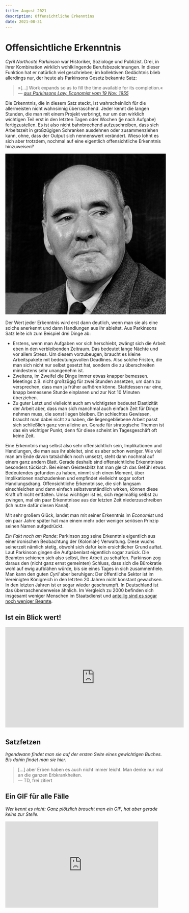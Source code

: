 ```yaml
---
title: August 2021
description: Offensichtliche Erkenntins
date: 2021-08-31
---
```


# Offensichtliche Erkenntnis

_Cyril Northcote Parkinson_ war Historiker, Soziologe und Publizist. Drei, in ihrer Kombination wirklich wohlklingende Berufsbezeichnungen. In dieser Funktion hat er natürlich viel geschrieben; im kollektiven Gedächtnis blieb allerdings nur, der heute als Parkinsons Gesetz bekannte Satz:

> »[...] Work expands so as to fill the time available for its completion.«
> _— [aus Parkinsons Law, Economist vom 19 Nov. 1955](https://www.economist.com/news/1955/11/19/parkinsons-law)_

Die Erkenntnis, die in diesem Satz steckt, ist wahrscheinlich für die allermeisten nicht wahnsinnig überraschend. Jeder kennt die langen Stunden, die man mit einem Projekt verbringt, nur um den wirklich wichtigen Teil erst in den letzten Tagen oder Wochen (je nach Aufgabe) fertigzustellen. Es ist also nicht bahnbrechend aufzuschreiben, dass sich Arbeitszeit in großzügigen Schranken ausdehnen oder zusammenziehen kann, ohne, dass der Output sich nennenswert verändert. Wieso lohnt es sich aber trotzdem, nochmal auf eine eigentlich offensichtliche Erkenntnis hinzuweisen?

![01.jpg](01.jpg)

Der Wert jeder Erkenntnis wird erst dann deutlich, wenn man sie als eine solche anerkennt und dann Handlungen aus ihr ableitet. Aus Parkinsons Satz leite ich zum Beispiel drei Dinge ab:

- Erstens, wenn man Aufgaben vor sich herschiebt, zwängt sich die Arbeit eben in den verbleibenden Zeitraum. Das bedeutet lange Nächte und vor allem Stress. Um diesem vorzubeugen, braucht es kleine Arbeitspakete mit bedeutungsvollen Deadlines. Also solche Fristen, die man sich nicht nur selbst gesetzt hat, sondern die zu überschreiten mindestens sehr unangenehm ist.
- Zweitens, im Zweifel die Dinge immer etwas knapper bemessen. Meetings z.B. nicht großzügig für zwei Stunden ansetzen, um dann zu versprechen, dass man ja früher aufhören könne. Stattdessen nur eine, knapp bemessene Stunde einplanen und zur Not 10 Minuten überziehen.
- Zu guter Letzt und vielleicht auch am wichtigsten bedeutet Elastizität der Arbeit aber, dass man sich manchmal auch einfach Zeit für Dinge nehmen muss, die sonst liegen bleiben. Ein schlechtes Gewissen, braucht man dabei nicht zu haben, die liegengebliebene Arbeit passt sich schließlich ganz von alleine an. Gerade für strategische Themen ist das ein wichtiger Punkt, denn für diese scheint im Tagesgeschäft oft keine Zeit.

Eine Erkenntnis mag selbst also sehr offensichtlich sein, Implikationen und Handlungen, die man aus ihr ableitet, sind es aber schon weniger. Wie viel man am Ende davon tatsächlich noch umsetzt, steht dann nochmal auf einem ganz andern Blatt. Gerade deshalb sind offensichtliche Erkenntnisse besonders tückisch. Bei einem Geistesblitz hat man gleich das Gefühl etwas Bedeutendes gefunden zu haben, nimmt sich einen Moment, über Implikationen nachzudenken und empfindet vielleicht sogar sofort Handlungsdrang. Offensichtliche Erkenntnisse, die sich langsam einschleichen und dann einfach selbstverständlich wirken, können diese Kraft oft nicht entfalten. Umso wichtiger ist es, sich regelmäßig selbst zu zwingen, mal ein paar Erkenntnisse aus der letzten Zeit niederzuschreiben (ich nutze dafür diesen Kanal).

Mit sehr großem Glück, landet man mit seiner Erkenntnis im _Economist_ und ein paar Jahre später hat man einem mehr oder weniger seriösen Prinzip seinen Namen aufgedrückt.

_Ein Fakt noch am Rande_: Parkinson zog seine Erkenntnis eigentlich aus einer ironischen Beobachtung der (Kolonial-) Verwaltung. Diese wuchs seinerzeit nämlich stetig, obwohl sich dafür kein ersichtlicher Grund auftat. Laut Parkinson gingen die Aufgabenlast eigentlich sogar zurück. Die Beamten schienen sich also selbst, ihre Arbeit zu schaffen. Parkinson zog daraus den (nicht ganz ernst gemeinten) Schluss, dass sich die Bürokratie wohl auf ewig aufblähen würde, bis sie eines Tages in sich zusammenfiele. Man kann den guten _Cyril_ aber beruhigen: Der öffentliche Sektor ist im Vereinigten Königreich in den letzten 20 Jahren nicht konstant gewachsen. In den letzten Jahren ist er sogar wieder geschrumpft. In Deutschland ist das überraschenderweise ähnlich. Im Vergleich zu 2000 befinden sich insgesamt weniger Menschen im Staatsdienst und [anteilig sind es sogar noch weniger Beamte](https://de.statista.com/statistik/daten/studie/12910/umfrage/entwicklung-des-personalbestandes-im-oeffentlichen-dienst-in-deutschland/).

## Ist ein Blick wert!

<iframe width="560" height="315" src="https://www.youtube-nocookie.com/embed/fIVPsYH2W8I" title="YouTube video player" frameborder="0" allow="accelerometer; autoplay; clipboard-write; encrypted-media; gyroscope; picture-in-picture" allowfullscreen></iframe>

## Satzfetzen

_Irgendwann findet man sie auf der ersten Seite eines gewichtigen Buches. Bis dahin findet man sie hier._

> [...] aber Erben haben es auch nicht immer leicht. Man denke nur mal an die ganzen Erbkrankheiten.  
> — TD, frei zitiert

## Ein GIF für alle Fälle

_Wer kennt es nicht: Ganz plötzlich braucht man ein GIF, hat aber gerade keins zur Stelle._

<iframe src="https://giphy.com/embed/mgB5tlEKQKkcU" width="480" height="270" frameBorder="0" class="giphy-embed" allowFullScreen></iframe>
